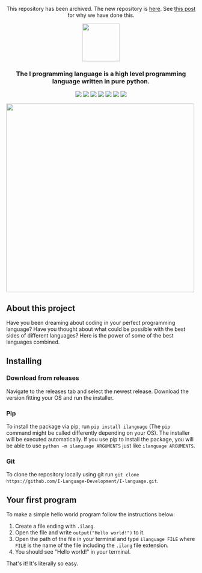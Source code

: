 <p align="center">
This repository has been archived. The new repository is <a href="https://github.com/I-Language-Development/I-Language-Rust">here</a>. See <a href="https://github.com/I-Language-Development/I-language/discussions/52">this post</a> for why we have done this.
</p>
<p align="center">
    <img src="https://github.com/I-Language-Development/I-language/blob/main/.github/logo-with-text.png" height="100px">
</p>
<h3 align="center">
    The I programming language is a high level programming language written in pure python.
</h3>
<p align="center">
    <img src="https://www.codefactor.io/repository/github/i-language-development/i-language/badge">
    <img src="https://github.com/I-Language-Development/I-language/actions/workflows/pylint.yml/badge.svg">
    <img src="https://github.com/I-Language-Development/I-language/actions/workflows/ruff.yml/badge.svg">
    <img src="https://github.com/I-Language-Development/I-language/actions/workflows/bandit.yml/badge.svg">
    <img src="https://github.com/I-Language-Development/I-language/actions/workflows/pytest.yml/badge.svg">
    <img src="https://github.com/I-Language-Development/I-language/actions/workflows/mypy.yml/badge.svg">
    <img src="https://img.shields.io/badge/pre--commit-enabled-brightgreen?logo=pre-commit">
</p>

<img src="https://github.com/I-Language-Development/I-language/blob/main/.github/example-syntax.png?raw=true" width="500px"/>

## About this project
Have you been dreaming about coding in your perfect programming language?
Have you thought about what could be possible with the best sides of different languages?
Here is the power of some of the best languages combined.

## Installing
### Download from releases
Navigate to the releases tab and select the newest release. Download the version fitting your OS and run the installer.

### Pip
To install the package via pip, run `pip install ilanguage` (The `pip` command might be called differently depending on
your OS). The installer will be executed automatically. If you use pip to install the package, you will be able to use
`python -m ilanguage ARGUMENTS` just like `ilanguage ARGUMENTS`.

### Git
To clone the repository locally using git run `git clone https://github.com/I-Language-Development/I-language.git`.

## Your first program
To make a simple hello world program follow the instructions below:
1. Create a file ending with `.ilang`.
2. Open the file and write `output("Hello world!")` to it.
3. Open the path of the file in your terminal and type `ilanguage FILE` where `FILE` is the name of the file including
the `.ilang` file extension.
4. You should see "Hello world!" in your terminal.

That's it! It's literally so easy.
